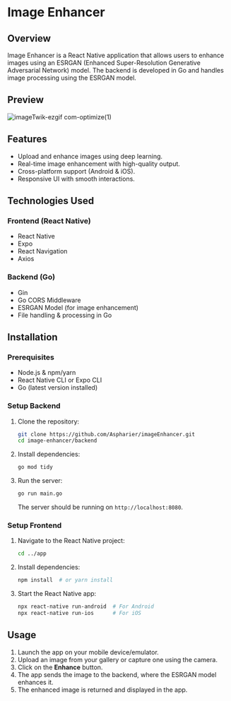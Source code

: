 # Image Enhancer

## Overview
Image Enhancer is a React Native application that allows users to enhance images using an ESRGAN (Enhanced Super-Resolution Generative Adversarial Network) model. The backend is developed in Go and handles image processing using the ESRGAN model.

## Preview

![imageTwik-ezgif com-optimize(1)](https://github.com/user-attachments/assets/3f4ff223-577f-4fe6-bff0-db654e72749a)


## Features
- Upload and enhance images using deep learning.
- Real-time image enhancement with high-quality output.
- Cross-platform support (Android & iOS).
- Responsive UI with smooth interactions.

## Technologies Used
### Frontend (React Native)
- React Native
- Expo
- React Navigation
- Axios

### Backend (Go)
- Gin
- Go CORS Middleware
- ESRGAN Model (for image enhancement)
- File handling & processing in Go

## Installation
### Prerequisites
- Node.js & npm/yarn
- React Native CLI or Expo CLI
- Go (latest version installed)

### Setup Backend
1. Clone the repository:
   ```sh
   git clone https://github.com/Aspharier/imageEnhancer.git
   cd image-enhancer/backend
   ```
2. Install dependencies:
   ```sh
   go mod tidy
   ```
3. Run the server:
   ```sh
   go run main.go
   ```
   The server should be running on `http://localhost:8080`.

### Setup Frontend
1. Navigate to the React Native project:
   ```sh
   cd ../app
   ```
2. Install dependencies:
   ```sh
   npm install  # or yarn install
   ```
3. Start the React Native app:
   ```sh
   npx react-native run-android  # For Android
   npx react-native run-ios      # For iOS
   ```

## Usage
1. Launch the app on your mobile device/emulator.
2. Upload an image from your gallery or capture one using the camera.
3. Click on the **Enhance** button.
4. The app sends the image to the backend, where the ESRGAN model enhances it.
5. The enhanced image is returned and displayed in the app.

